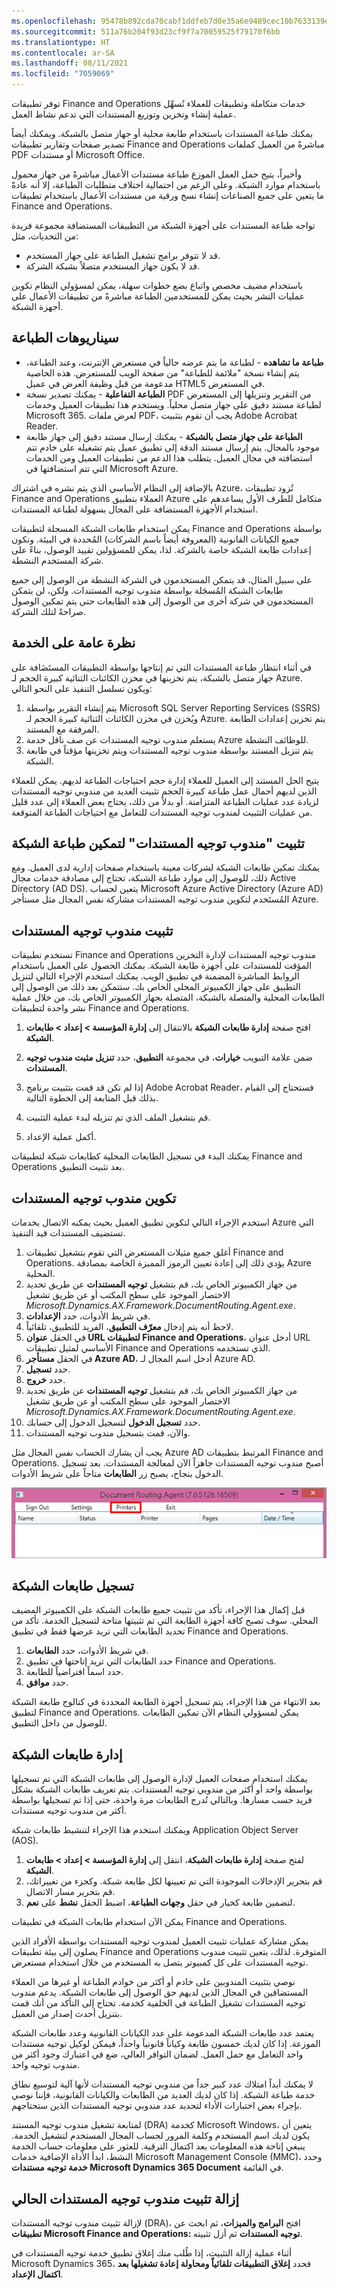 ```yaml
---
ms.openlocfilehash: 95478b892cda70cabf1ddfeb7d0e35a6e9489cec10b7633139ee17ddb9e548bb
ms.sourcegitcommit: 511a76b204f93d23cf9f7a70059525f79170f6bb
ms.translationtype: HT
ms.contentlocale: ar-SA
ms.lasthandoff: 08/11/2021
ms.locfileid: "7059069"
---
```

توفر تطبيقات Finance and Operations خدمات متكاملة وتطبيقات للعملاء تُسهِّل عملية إنشاء وتخزين وتوزيع المستندات التي تدعم نشاط العمل. 

يمكنك طباعة المستندات باستخدام طابعة محلية أو جهاز متصل بالشبكة. ويمكنك أيضاً تصدير صفحات وتقارير تطبيقات Finance and Operations مباشرةً من العميل كملفات PDF أو مستندات Microsoft Office. 

وأخيراً، يتيح حمل العمل الموزع طباعة مستندات الأعمال مباشرةً من جهاز محمول باستخدام موارد الشبكة. وعلى الرغم من احتمالية اختلاف متطلبات الطباعة، إلا أنه عادةً ما يتعين على جميع الصناعات إنشاء نسخ ورقية من مستندات الأعمال باستخدام تطبيقات Finance and Operations.

تواجه طباعة المستندات على أجهزة الشبكة من التطبيقات المستضافة مجموعة فريدة من التحديات، مثل:

- قد لا تتوفر برامج تشغيل الطباعة على جهاز المستخدم.
- قد لا يكون جهاز المستخدم متصلاً بشبكة الشركة.

باستخدام مضيف مخصص واتباع بضع خطوات سهلة، يمكن لمسؤولي النظام تكوين عمليات النشر بحيث يمكن للمستخدمين الطباعة مباشرةً من تطبيقات الأعمال على أجهزة الشبكة.

## <a name="printing-scenarios"></a>سيناريوهات الطباعة 

- **طباعة ما تشاهده** - لطباعة ما يتم عرضه حالياً في مستعرض الإنترنت، وعند الطباعة، يتم إنشاء نسخة "ملائمة للطباعة" من صفحة الويب للمستعرض. هذه الخاصية مدعومة من قبل وظيفة العرض في عميل HTML5 في المستعرض.
- **الطباعة التفاعلية** - يمكنك تصدير نسخة PDF من التقرير وتنزيلها إلى المستعرض لطباعة مستند دقيق على جهاز متصل محلياً. ويستخدم هذا تطبيقات العميل وخدمات Microsoft 365. لعرض ملفات PDF، يجب أن تقوم بتثبيت Adobe Acrobat Reader.
- **الطباعة على جهاز متصل بالشبكة** - يمكنك إرسال مستند دقيق إلى جهاز طابعة موجود بالمجال. يتم إرسال مستند الدقة إلى تطبيق عميل يتم تشغيله على خادم تتم استضافته في مجال العميل. يتطلب هذا الدعم من تطبيقات العميل ومن الخدمات التي تتم استضافتها في Microsoft Azure.

بالإضافة إلى النظام الأساسي الذي يتم نشره في اشتراك Azure، تُزود تطبيقات Finance and Operations العملاء بتطبيق Azure متكامل للطرف الأول يساعدهم على استخدام الأجهزة المستضافة على المجال بسهولة لطباعة المستندات.

يمكن استخدام طابعات الشبكة المسجلة لتطبيقات Finance and Operations بواسطة جميع الكيانات القانونية (المعروفة أيضاً باسم الشركات) المُحددة في البيئة. وتكون إعدادات طابعة الشبكة خاصة بالشركة. لذا، يمكن للمسؤولين تقييد الوصول، بناءً على شركة المستخدم النشطة. 

على سبيل المثال، قد يتمكن المستخدمون في الشركة النشطة من الوصول إلى جميع طابعات الشبكة المُسجَلة بواسطة مندوب توجيه المستندات. ولكن، لن يتمكن المستخدمون في شركة أخرى من الوصول إلى هذه الطابعات حتى يتم تمكين الوصول صراحةً لتلك الشركة.

## <a name="service-overview"></a>نظرة عامة على الخدمة 

في أثناء انتظار طباعة المستندات التي تم إنتاجها بواسطة التطبيقات المستَضَافة على جهاز متصل بالشبكة، يتم تخزينها في مخزن الكائنات الثنائية كبيرة الحجم لـ Azure. ويكون تسلسل التنفيذ على النحو التالي:

1.  يتم إنشاء التقرير بواسطة Microsoft SQL Server Reporting Services (SSRS) ويُخزن في مخزن الكائنات الثنائية كبيرة الحجم لـ Azure. يتم تخزين إعدادات الطابعة المرفقة مع المستند.
2.  يستعلم مندوب توجيه المستندات عن صف ناقل خدمة Azure للوظائف النشطة.
3.  يتم تنزيل المستند بواسطة مندوب توجيه المستندات ويتم تخزينها مؤقتاً في طابعة الشبكة.

يتيح الحل المستند إلى العميل للعملاء إدارة حجم احتياجات الطباعة لديهم. يمكن للعملاء الذين لديهم أحمال عمل طباعة كبيرة الحجم تثبيت العديد من مندوبي توجيه المستندات لزيادة عدد عمليات الطباعة المتزامنة. أو بدلاً من ذلك، يحتاج بعض العملاء إلى عدد قليل من عمليات التثبيت لمندوب توجيه المستندات للتعامل مع احتياجات الطباعة المتوقعة.

## <a name="install-the-document-routing-agent-to-enable-network-printing"></a>تثبيت "مندوب توجيه المستندات" لتمكين طباعة الشبكة 

يمكنك تمكين طابعات الشبكة لشركات معينة باستخدام صفحات إدارية لدى العميل. ومع ذلك، للوصول إلى موارد طباعة الشبكة، تحتاج إلى مصادقة خدمات مجال Active Directory (AD DS). يتعين لحساب Microsoft Azure Active Directory (Azure AD) المُستَخدم لتكوين مندوب توجيه المستندات مشاركة نفس المجال مثل مستأجر Azure.

## <a name="install-the-document-routing-agent"></a>تثبيت مندوب توجيه المستندات 

تستخدم تطبيقات Finance and Operations مندوب توجيه المستندات لإدارة التخزين المؤقت للمستندات على أجهزة طابعة الشبكة. يمكنك الحصول على العميل باستخدام الروابط المباشرة المضمنة في تطبيق الويب. يمكنك استخدم الإجراء التالي لتنزيل التطبيق على جهاز الكمبيوتر المحلي الخاص بك. ستتمكن بعد ذلك من الوصول إلى الطابعات المحلية والمتصلة بالشبكة، المتصلة بجهاز الكمبيوتر الخاص بك، من خلال عملية نشر واحدة لتطبيقات Finance and Operations.

1.  افتح صفحة **إدارة طابعات الشبكة** بالانتقال إلى **إدارة المؤسسة > إعداد > طابعات الشبكة**.
2.  ضمن علامة التبويب **خيارات**، في مجموعة **التطبيق**، حدد **تنزيل مثبت مندوب توجيه المستندات**.
3.  إذا لم تكن قد قمت بتثبيت برنامج Adobe Acrobat Reader، فستحتاج إلى القيام بذلك قبل المتابعة إلى الخطوة التالية.

4.  قم بتشغيل الملف الذي تم تنزيله لبدء عملية التثبيت.
5.  أكمل عملية الإعداد.
 
يمكنك البدء في تسجيل الطابعات المحلية كطابعات شبكة لتطبيقات Finance and Operations بعد تثبيت التطبيق.

## <a name="configure-the-document-routing-agent"></a>تكوين مندوب توجيه المستندات 

استخدم الإجراء التالي لتكوين تطبيق العميل بحيث يمكنه الاتصال بخدمات Azure التي تستضيف المستندات قيد التنفيذ.

1.  أغلق جميع مثيلات المستعرض التي تقوم بتشغيل تطبيقات Finance and Operations. يؤدي ذلك إلى إعادة تعيين الرموز المميزة الخاصة بمصادقة Azure المحلية.
2.  من جهاز الكمبيوتر الخاص بك، قم بتشغيل **توجيه المستندات** عن طريق تحديد الاختصار الموجود على سطح المكتب أو عن طريق تشغيل *Microsoft.Dynamics.AX.Framework.DocumentRouting.Agent.exe*.
3.  في شريط الأدوات، حدد **الإعدادات**.
4.  لاحظ أنه يتم إدخال **معرّف التطبيق**، الفريد للتطبيق، تلقائياً.
5.  في الحقل **عنوان URL لتطبيقات Finance and Operations**، أدخل عنوان URL الأساسي لمثيل تطبيقات Finance and Operations الذي تستخدمه.
6.  في الحقل **مستأجر Azure AD**، أدخل اسم المجال لـ Azure AD.
7.  حدد **تسجيل**.
8.  حدد **خروج**.
9.  من جهاز الكمبيوتر الخاص بك، قم بتشغيل **توجيه المستندات** عن طريق تحديد الاختصار الموجود على سطح المكتب أو عن طريق تشغيل *Microsoft.Dynamics.AX.Framework.DocumentRouting.Agent.exe*.
10. حدد **تسجيل الدخول** لتسجيل الدخول إلى حسابك.
11. والآن، قمت بتسجيل مندوب توجيه المستندات.

يجب أن يشارك الحساب نفس المجال مثل Azure AD المرتبط بتطبيقات Finance and Operations. أصبح مندوب توجيه المستندات جاهزاً الآن لمعالجة المستندات. بعد تسجيل الدخول بنجاح، يصبح زر **الطابعات** متاحاً على شريط الأدوات.    
 
![لقطة شاشة لمندوب توجيه المستندات تعرض زر الطابعات على شريط الأدوات.](../media/register.png)

## <a name="register-network-printers"></a>تسجيل طابعات الشبكة

قبل إكمال هذا الإجراء، تأكد من تثبيت جميع طابعات الشبكة على الكمبيوتر المضيف المحلي. سوف تصبح كافة أجهزة الطابعة التي تم تثبيتها متاحة لتسجيل الخدمة. تأكد من تحديد الطابعات التي تريد عرضها فقط في تطبيق Finance and Operations.

1.  في شريط الأدوات، حدد **الطابعات**.
2.  حدد الطابعات التي تريد إتاحتها في تطبيق Finance and Operations.
3.  حدد اسماً افتراضياً للطابعة.
4.  حدد **موافق**.

بعد الانتهاء من هذا الإجراء، يتم تسجيل أجهزة الطابعة المحددة في كتالوج طابعة الشبكة لتطبيق Finance and Operations. يمكن لمسؤولي النظام الآن تمكين الطابعات للوصول من داخل التطبيق.

## <a name="administer-network-printers"></a>إدارة طابعات الشبكة 

يمكنك استخدام صفحات العميل لإدارة الوصول إلى طابعات الشبكة التي تم تسجيلها بواسطة واحد أو أكثر من مندوبي توجيه المستندات. يتم تعريف طابعات الشبكة بشكل فريد حسب مسارها. وبالتالي تُدرج الطابعات مرة واحدة، حتى إذا تم تسجيلها بواسطة أكثر من مندوب توجيه مستندات. 

ويمكنك استخدم هذا الإجراء لتنشيط طابعات شبكة Application Object Server‏ (AOS).

1.  لفتح صفحة **إدارة طابعات الشبكة**، انتقل إلى **إدارة المؤسسة > إعداد > طابعات الشبكة**.
2.  قم بتحرير الإدخالات الموجودة التي تم تعيينها لكل طابعة شبكة. وكجزء من تغييراتك، قم بتحرير مسار الاتصال.
3.  لتضمين طابعة كخيار في حقل **وجهات الطباعة**، اضبط الحقل **نشط** على **نعم**.

يمكن الآن استخدام طابعات الشبكة في تطبيقات Finance and Operations.

يمكن مشاركة عمليات تثبيت العميل لمندوب توجيه المستندات بواسطة الأفراد الذين يصلون إلى بيئة تطبيقات Finance and Operations المتوفرة. لذلك، يتعين تثبيت مندوب توجيه المستندات على كل كمبيوتر يتصل به المستخدم من خلال استخدام مستعرض.

نوصي بتثبيت المندوبين على خادم أو أكثر من خوادم الطباعة أو غيرها من العملاء المستضافين في المجال الذين لديهم حق الوصول إلى طابعات الشبكة. يدعم مندوب توجيه المستندات تشغيل الطباعة في الخلفية كخدمة. تحتاج إلى التأكد من أنك قمت بتنزيل أحدث إصدار من العميل. 

يعتمد عدد طابعات الشبكة المدعومة على عدد الكيانات القانونية وعدد طابعات الشبكة الموزعة. إذا كان لديك خمسون طابعة وكياناً قانونياً واحداً، فيمكن لوكيل توجيه مستندات واحد التعامل مع حمل العمل. لضمان التوافر العالي، ضع في اعتبارك وجود أكثر من مندوب توجيه واحد.  

لا يمكنك أبداً امتلاك عدد كبير جداً من مندوبي توجيه المستندات لأنها آلية لتوسيع نطاق خدمة طباعة الشبكة. إذا كان لديك العديد من الطابعات والكيانات القانونية، فإننا نوصي بإجراء بعض اختبارات الأداء لتحديد عدد مندوبي توجيه المستندات الذين ستحتاجهم.

لمتابعة تشغيل مندوب توجيه المستند (DRA) كخدمة Microsoft Windows، يتعين أن يكون لديك اسم المستخدم وكلمة المرور لحساب المجال المستخدم لتشغيل الخدمة. ينبغي إتاحة هذه المعلومات بعد اكتمال الترقية. للعثور على معلومات حساب الخدمة النشط، ابدأ الأداة الإضافية خدمات Microsoft Management Console (MMC)، وحدد **خدمة توجيه مستندات Microsoft Dynamics 365 Document** في القائمة.

## <a name="uninstall-an-existing-document-routing-agent"></a>إزالة تثبيت مندوب توجيه المستندات الحالي 

لإزالة تثبيت مندوب توجيه المستندات (DRA)، افتح **البرامج والميزات**، ثم ابحث عن **تطبيقات Microsoft Finance and Operations: توجيه المستندات** ثم أزل تثبيته.

أثناء عملية إزالة التثبيت، إذا طُلب منك إغلاق تطبيق خدمة توجيه المستندات في Microsoft Dynamics 365، فحدد **إغلاق التطبيقات تلقائياً ومحاولة إعادة تشغيلها بعد اكتمال الإعداد**.

